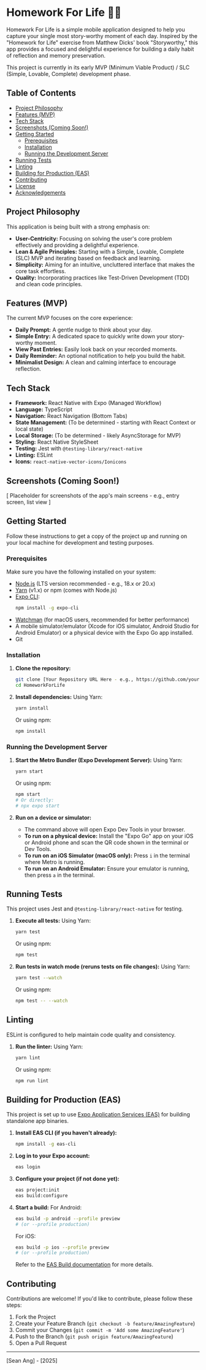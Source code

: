 # Homework For Life 📝✨

Homework For Life is a simple mobile application designed to help you capture your single most story-worthy moment of each day. Inspired by the "Homework for Life" exercise from Matthew Dicks' book "Storyworthy," this app provides a focused and delightful experience for building a daily habit of reflection and memory preservation.

This project is currently in its early MVP (Minimum Viable Product) / SLC (Simple, Lovable, Complete) development phase.

## Table of Contents

- [Project Philosophy](#project-philosophy)
- [Features (MVP)](#features-mvp)
- [Tech Stack](#tech-stack)
- [Screenshots (Coming Soon!)](#screenshots-coming-soon)
- [Getting Started](#getting-started)
  - [Prerequisites](#prerequisites)
  - [Installation](#installation)
  - [Running the Development Server](#running-the-development-server)
- [Running Tests](#running-tests)
- [Linting](#linting)
- [Building for Production (EAS)](#building-for-production-eas)
- [Contributing](#contributing)
- [License](#license)
- [Acknowledgements](#acknowledgements)

## Project Philosophy

This application is being built with a strong emphasis on:

*   **User-Centricity:** Focusing on solving the user's core problem effectively and providing a delightful experience.
*   **Lean & Agile Principles:** Starting with a Simple, Lovable, Complete (SLC) MVP and iterating based on feedback and learning.
*   **Simplicity:** Aiming for an intuitive, uncluttered interface that makes the core task effortless.
*   **Quality:** Incorporating practices like Test-Driven Development (TDD) and clean code principles.

## Features (MVP)

The current MVP focuses on the core experience:

*   **Daily Prompt:** A gentle nudge to think about your day.
*   **Simple Entry:** A dedicated space to quickly write down your story-worthy moment.
*   **View Past Entries:** Easily look back on your recorded moments.
*   **Daily Reminder:** An optional notification to help you build the habit.
*   **Minimalist Design:** A clean and calming interface to encourage reflection.

## Tech Stack

*   **Framework:** React Native with Expo (Managed Workflow)
*   **Language:** TypeScript
*   **Navigation:** React Navigation (Bottom Tabs)
*   **State Management:** (To be determined - starting with React Context or local state)
*   **Local Storage:** (To be determined - likely AsyncStorage for MVP)
*   **Styling:** React Native StyleSheet
*   **Testing:** Jest with `@testing-library/react-native`
*   **Linting:** ESLint
*   **Icons:** `react-native-vector-icons/Ionicons`

## Screenshots (Coming Soon!)

[ Placeholder for screenshots of the app's main screens - e.g., entry screen, list view ]

## Getting Started

Follow these instructions to get a copy of the project up and running on your local machine for development and testing purposes.

### Prerequisites

Make sure you have the following installed on your system:

*   [Node.js](https://nodejs.org/) (LTS version recommended - e.g., 18.x or 20.x)
*   [Yarn](https://classic.yarnpkg.com/en/docs/install) (v1.x) or npm (comes with Node.js)
*   [Expo CLI](https://docs.expo.dev/get-started/installation/):
    ```bash
    npm install -g expo-cli
    ```
*   [Watchman](https://facebook.github.io/watchman/docs/install/) (for macOS users, recommended for better performance)
*   A mobile simulator/emulator (Xcode for iOS simulator, Android Studio for Android Emulator) or a physical device with the Expo Go app installed.
*   Git

### Installation

1.  **Clone the repository:**
    ```bash
    git clone [Your Repository URL Here - e.g., https://github.com/your-username/HomeworkForLife.git]
    cd HomeworkForLife
    ```

2.  **Install dependencies:**
    Using Yarn:
    ```bash
    yarn install
    ```
    Or using npm:
    ```bash
    npm install
    ```

### Running the Development Server

1.  **Start the Metro Bundler (Expo Development Server):**
    Using Yarn:
    ```bash
    yarn start
    ```
    Or using npm:
    ```bash
    npm start
    # Or directly:
    # npx expo start
    ```

2.  **Run on a device or simulator:**
    *   The command above will open Expo Dev Tools in your browser.
    *   **To run on a physical device:** Install the "Expo Go" app on your iOS or Android phone and scan the QR code shown in the terminal or Dev Tools.
    *   **To run on an iOS Simulator (macOS only):** Press `i` in the terminal where Metro is running.
    *   **To run on an Android Emulator:** Ensure your emulator is running, then press `a` in the terminal.

## Running Tests

This project uses Jest and `@testing-library/react-native` for testing.

1.  **Execute all tests:**
    Using Yarn:
    ```bash
    yarn test
    ```
    Or using npm:
    ```bash
    npm test
    ```

2.  **Run tests in watch mode (reruns tests on file changes):**
    Using Yarn:
    ```bash
    yarn test --watch
    ```
    Or using npm:
    ```bash
    npm test -- --watch
    ```

## Linting

ESLint is configured to help maintain code quality and consistency.

1.  **Run the linter:**
    Using Yarn:
    ```bash
    yarn lint
    ```
    Or using npm:
    ```bash
    npm run lint
    ```

## Building for Production (EAS)

This project is set up to use [Expo Application Services (EAS)](https://docs.expo.dev/build/introduction/) for building standalone app binaries.

1.  **Install EAS CLI (if you haven't already):**
    ```bash
    npm install -g eas-cli
    ```
2.  **Log in to your Expo account:**
    ```bash
    eas login
    ```
3.  **Configure your project (if not done yet):**
    ```bash
    eas project:init
    eas build:configure
    ```
4.  **Start a build:**
    For Android:
    ```bash
    eas build -p android --profile preview 
    # (or --profile production)
    ```
    For iOS:
    ```bash
    eas build -p ios --profile preview 
    # (or --profile production)
    ```
    Refer to the [EAS Build documentation](https://docs.expo.dev/build/introduction/) for more details.

## Contributing

Contributions are welcome! If you'd like to contribute, please follow these steps:
<!-- You can expand this section later with more detailed contribution guidelines -->
1.  Fork the Project
2.  Create your Feature Branch (`git checkout -b feature/AmazingFeature`)
3.  Commit your Changes (`git commit -m 'Add some AmazingFeature'`)
4.  Push to the Branch (`git push origin feature/AmazingFeature`)
5.  Open a Pull Request

---
[Sean Ang] - [2025]